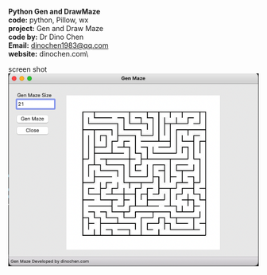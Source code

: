 **Python Gen and DrawMaze**\
**code:** python, Pillow, wx \
**project:** Gen and Draw Maze\
**code by:** Dr Dino Chen\
**Email:** dinochen1983@qq.com\
**website:** dinochen.com\

screen shot\
![enter image description here](https://github.com/dinochen1983/Python4Fun/blob/main/GenMaze/genMaze.png?raw=true)
